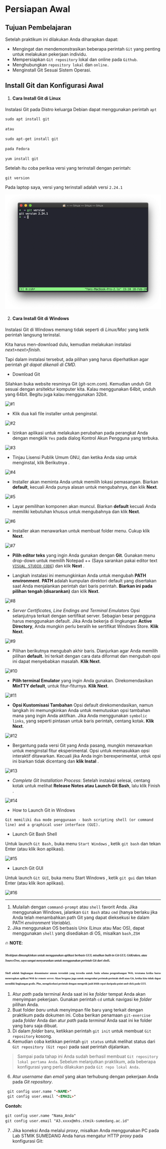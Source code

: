# Persiapan Awal

## Tujuan Pembelajaran

Setelah praktikum ini dilakukan Anda diharapkan dapat:

* Mengingat dan mendemonstrasikan beberapa perintah `Git` yang penting untuk melakukan pekerjaan individu.
* Mempersiapkan `Git repository` lokal dan online pada `Github`.
* Menghubungkan `repository lokal` dan `online.`
* Menginstall Git Sesuai Sistem Operasi.

## Install Git dan Konfigurasi Awal

1. #### Cara Install Git di Linux

Instalasi Git pada Distro keluarga Debian dapat menggunakan perintah `apt`

```shellscript
sudo apt install git

atau

sudo apt-get install git

pada Fedora

yum install git
```
Setelah itu coba periksa versi yang terinstall dengan perintah:

`git version`

Pada laptop saya, versi yang terinstall adalah versi `2.24.1`

![git version](Snapshoot/git-version.png)

2. #### Cara Install Git di Windows

Instalasi Git di Windows memang tidak seperti di *Linux/Mac* yang ketik perintah langsung terinstal.

Kita harus men-download dulu, kemudian melakukan instalasi *next>next>finish.*

Tapi dalam instalasi tersebut, ada pilihan yang harus diperhatikan agar perintah *git dapat dikenali di CMD.*

* Download Git
  
Silahkan buka website resminya Git (git-scm.com). Kemudian unduh Git sesuai dengan arsitektur komputer kita. Kalau menggunakan 64bit, unduh yang 64bit. Begitu juga kalau menggunakan 32bit.

![#1](https://phoenixnap.com/kb/wp-content/uploads/2019/12/download-git-for-windows.png)

* Klik dua kali file installer untuk penginstal.
  
![#2](https://phoenixnap.com/kb/wp-content/uploads/2019/12/location-git-windows-download.png)

* Izinkan aplikasi untuk melakukan perubahan pada perangkat Anda dengan mengklik `Yes` pada dialog Kontrol Akun Pengguna yang terbuka.

![#3](https://phoenixnap.com/kb/wp-content/uploads/2019/12/start-git-installation-process-windows.png)

* Tinjau Lisensi Publik Umum GNU, dan ketika Anda siap untuk menginstal, klik Berikutnya .

![#4](https://phoenixnap.com/kb/wp-content/uploads/2019/12/read-and-accept-git-license-agreement.png)

*  Installer akan meminta Anda untuk memilih lokasi pemasangan. Biarkan **default**, kecuali Anda punya alasan untuk mengubahnya, dan klik **Next**.

![#5](https://phoenixnap.com/kb/wp-content/uploads/2019/12/select-git-installation-location.png)

*  Layar pemilihan komponen akan muncul. Biarkan **default** kecuali Anda memiliki kebutuhan khusus untuk mengubahnya dan klik **Next**.

![#6](https://phoenixnap.com/kb/wp-content/uploads/2019/12/git-installation-component-selection-screen.png)

* Installer akan menawarkan untuk membuat folder menu. Cukup klik **Next**.

![#7](https://phoenixnap.com/kb/wp-content/uploads/2019/12/select-git-start-folder-shortcuts.png)

* **Pilih editor teks** yang ingin Anda gunakan dengan **Git**. Gunakan menu drop-down untuk memilih Notepad ++ (Saya sarankan pakai editor text [`VISUAL STUDIO CODE`](https://code.visualstudio.com)) dan klik **Next** .

* Langkah instalasi ini memungkinkan Anda untuk mengubah **PATH environment**. **PATH** adalah kumpulan direktori default yang disertakan saat Anda menjalankan perintah dari baris perintah. **Biarkan ini pada pilihan tengah (disarankan)** dan klik **Next**.

![#8](https://phoenixnap.com/kb/wp-content/uploads/2019/12/adjust-git-path-enviorment.png)

* *Server Certificates, Line Endings and Terminal Emulators* Opsi selanjutnya terkait dengan sertifikat server. Sebagian besar pengguna harus menggunakan default. Jika Anda bekerja di lingkungan **Active Directory**, Anda mungkin perlu beralih ke sertifikat Windows Store. **Klik Next**.

![#9](https://phoenixnap.com/kb/wp-content/uploads/2019/12/use-openssl-library-server-verification-git-windows.png)

* Pilihan berikutnya mengubah akhir baris. Dianjurkan agar Anda memilih pilihan **default.** Ini terkait dengan cara data diformat dan mengubah opsi ini dapat menyebabkan masalah. **Klik Next**.

![#10](https://phoenixnap.com/kb/wp-content/uploads/2019/12/configure-line-ending-conversions-git-on-windows.png)

* **Pilih terminal Emulator** yang ingin Anda gunakan. Direkomendasikan **MinTTY default**, untuk fitur-fiturnya. **Klik Next**.

![#11](https://phoenixnap.com/kb/wp-content/uploads/2019/12/configure-terminal-emulator-git-bash.png)

* **Opsi Kustomisasi Tambahan** Opsi default direkomendasikan, namun langkah ini memungkinkan Anda untuk memutuskan opsi tambahan mana yang ingin Anda aktifkan. Jika Anda menggunakan `symbolic links`, yang seperti pintasan untuk baris perintah, centang kotak. **Klik Next**.

![#12](https://phoenixnap.com/kb/wp-content/uploads/2019/12/configure-extra-options-git-install-windows.png)

* Bergantung pada versi Git yang Anda pasang, mungkin menawarkan untuk menginstal fitur eksperimental. Opsi untuk memasukkan opsi interaktif ditawarkan. Kecuali jika Anda ingin berexperimental, untuk opsi ini biarkan tidak dicentang dan **klik Instal** .

![#13](https://phoenixnap.com/kb/wp-content/uploads/2019/12/configure-experimental-options-git-windows-installation.png)

* *Complete Git Installation Process*: Setelah instalasi selesai, centang kotak untuk melihat **Release Notes atau Launch Git Bash**, lalu klik Finish .

![#14](https://phoenixnap.com/kb/wp-content/uploads/2019/12/complete-git-install-windows.png)

* How to Launch Git in Windows

```text
Git memiliki dua mode penggunaan - bash scripting shell (or command line) and a graphical user interface (GUI).
```

* Launch Git Bash Shell
  
Untuk launch `Git Bash,` buka menu `Start Windows` , ketik `git bash` dan tekan Enter (atau klik ikon aplikasi).

![#15](https://phoenixnap.com/kb/wp-content/uploads/2019/12/start-git-bash-windows.png)

* Launch Git GUI

Untuk launch `Git GUI`, buka menu Start Windows , ketik `git gui` dan tekan Enter (atau klik ikon aplikasi).

![#16](https://phoenixnap.com/kb/wp-content/uploads/2019/12/start-gui-git-windows.png)

----

1. Mulailah dengan `command-prompt` atau `shell` favorit Anda. Jika menggunakan Windows, jalankan `Git Bash` atau `cmd` (hanya berlaku jika Anda telah menambahkan path Git yang dapat dieksekusi ke dalam PATH *environment Variable*). 
2. Jika menggunakan OS berbasis Unix (Linux atau Mac OS), dapat menggunakan `shell` yang disediakan di OS, misalkan `bash,ZSH`

🔥 **NOTE**:
##### <span style="font-family:Knack; font-size:0.7em;"> Meskipun dimungkinkan untuk menggunakan aplikasi berbasis GUI, misalkan built-in Git GUI, GitKraken, atau SourceTree, saya sangat menyarankan untuk menggunakan perintah Git dari shell</span>.

#### <p style='text-align: justify;'> <span style="font-family:Knack; font-size:0.6em;"> Shell adalah lingkungan denominator umum terendah yang tersedia untuk Anda selama pengembangan Web, terutama ketika harus menerapkan aplikasi Web ke remote server. Akan berguna juga untuk mengetahui perintah-perintah shell atau Git, ketika kita tidak dapat memiliki lingkungan grafis. Plus, mengeksekusi perintah dengan mengetik jauh lebih cepat daripada point-and-click pada GUI.</span></p>







1. Atur *path* pada terminal Anda saat ini ke *folder* tempat Anda akan menyimpan pekerjaan. Gunakan perintah `cd` untuk navigasi ke *folder* pilihan Anda.
2. Buat folder *baru* untuk menyimpan file baru yang terkait dengan praktikum pada dokumen ini. Coba berikan penamaan `git-exercise` pada *folder* Anda dan atur *path* pada *terminal* Anda saat ini ke folder yang baru saja dibuat.
3. Di dalam *folder* baru, ketikkan perintah ```git init``` untuk membuat `Git repository` kosong.
4. Kemudian coba ketikkan perintah `git status` untuk melihat status dari `Git repository (Git repo)` pada saat perintah dijalankan.

> Sampai pada tahap ini Anda sudah berhasil membuat `Git repository lokal pertama Anda`. Sebelum melanjutkan praktikum, ada beberapa konfigurasi yang perlu dilakukan pada `Git repo lokal Anda.`

6. Atur *username* dan *email* yang akan terhubung dengan pekerjaan Anda pada *Git repository*.

```markdown
 git config user.name "<NAME>" 
 git config user.email "<EMAIL>"
 ```
 **Contoh:**
 
 ```markdown
git config user.name "Nama_Anda"
git config user.email "A3.xxxx@mhs.stmik-sumedang.ac.id"
```
7. Jika koneksi Anda melalui *proxy*, misalkan Anda menggunakan PC pada Lab STMIK SUMEDANG Anda harus mengatur HTTP *proxy* pada konfigurasi Git:



